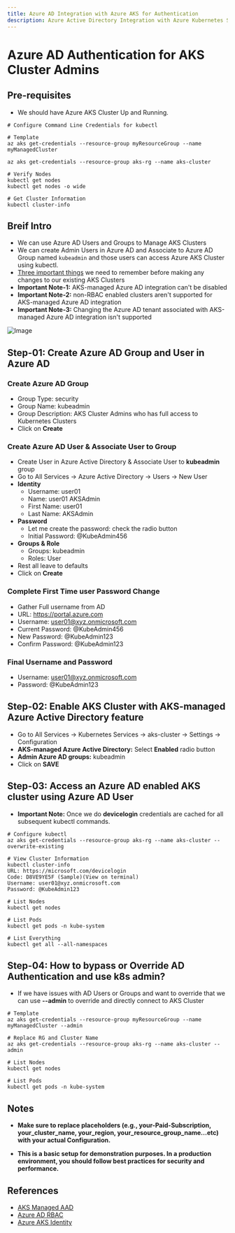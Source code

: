 ```yaml
---
title: Azure AD Integration with Azure AKS for Authentication
description: Azure Active Directory Integration with Azure Kubernetes Service Cluster Admins 
---
```


# Azure AD Authentication for AKS Cluster Admins

## Pre-requisites
- We should have Azure AKS Cluster Up and Running.
```
# Configure Command Line Credentials for kubectl

# Template
az aks get-credentials --resource-group myResourceGroup --name myManagedCluster 

az aks get-credentials --resource-group aks-rg --name aks-cluster

# Verify Nodes
kubectl get nodes 
kubectl get nodes -o wide

# Get Cluster Information
kubectl cluster-info
```

## Breif Intro
- We can use Azure AD Users and Groups to Manage AKS Clusters
- We can create Admin Users in Azure AD and Associate to Azure AD Group named `kubeadmin` and those users can access Azure AKS Cluster using kubectl. 
- [Three important things](https://docs.microsoft.com/en-us/azure/aks/managed-aad#limitations) we need to remember before making any changes to our existing AKS Clusters
- **Important Note-1:** AKS-managed Azure AD integration can't be disabled
- **Important Note-2:** non-RBAC enabled clusters aren't supported for AKS-managed Azure AD integration
- **Important Note-3:** Changing the Azure AD tenant associated with AKS-managed Azure AD integration isn't supported

![Image](https://github.com/user-attachments/assets/cacc5283-65ee-44a4-87d8-974d30c2e212)



## Step-01: Create Azure AD Group and User in Azure AD 
### Create Azure AD Group 
- Group Type: security 
- Group Name: kubeadmin
- Group Description: AKS Cluster Admins who has full access to Kubernetes Clusters 
- Click on **Create**

### Create Azure AD User & Associate User to Group
- Create User in Azure Active Directory &  Associate User to **kubeadmin** group
- Go to All Services -> Azure Active Directory -> Users -> New User
- **Identity**
  - Username: user01
  - Name: user01 AKSAdmin
  - First Name: user01
  - Last Name: AKSAdmin
- **Password**
  - Let me create the password: check the radio button
  - Initial Password: @KubeAdmin456
- **Groups & Role**
  - Groups: kubeadmin
  - Roles: User
- Rest all leave to defaults
- Click on **Create**

### Complete First Time user Password Change
- Gather Full username from AD
- URL: https://portal.azure.com
- Username: user01@xyz.onmicrosoft.com 
- Current Password: @KubeAdmin456
- New Password: @KubeAdmin123
- Confirm Password: @KubeAdmin123

### Final Username and Password
- Username: user01@xyz.onmicrosoft.com  
- Password: @KubeAdmin123


## Step-02: Enable AKS Cluster with AKS-managed Azure Active Directory feature
- Go to All Services -> Kubernetes Services -> aks-cluster -> Settings -> Configuration
- **AKS-managed Azure Active Directory:** Select **Enabled** radio button
- **Admin Azure AD groups:** kubeadmin
- Click on **SAVE**


## Step-03: Access an Azure AD enabled AKS cluster using Azure AD User
- **Important Note:** Once we do **devicelogin** credentials are cached for all subsequent kubectl commands.
```
# Configure kubectl
az aks get-credentials --resource-group aks-rg --name aks-cluster --overwrite-existing

# View Cluster Information
kubectl cluster-info
URL: https://microsoft.com/devicelogin
Code: D8VE9YE5F (Sample)(View on terminal)
Username: user01@xyz.onmicrosoft.com 
Password: @KubeAdmin123

# List Nodes
kubectl get nodes

# List Pods
kubectl get pods -n kube-system

# List Everything
kubectl get all --all-namespaces
```

## Step-04: How to bypass or Override AD Authentication and use k8s admin?
- If we have issues with AD Users or Groups and want to override that we can use **--admin** to override and directly connect to AKS Cluster
```
# Template
az aks get-credentials --resource-group myResourceGroup --name myManagedCluster --admin

# Replace RG and Cluster Name
az aks get-credentials --resource-group aks-rg --name aks-cluster --admin

# List Nodes
kubectl get nodes

# List Pods
kubectl get pods -n kube-system
```
## Notes

- **Make sure to replace placeholders (e.g., your-Paid-Subscription, your_cluster_name, your_region, your_resource_group_name...etc) with your actual Configuration.**

- **This is a basic setup for demonstration purposes. In a production environment, you should follow best practices for security and performance.**


## References
- [AKS Managed AAD](https://docs.microsoft.com/en-us/azure/aks/managed-aad)
- [Azure AD RBAC](https://docs.microsoft.com/en-us/azure/aks/azure-ad-rbac)
- [Azure AKS Identity](https://docs.microsoft.com/en-us/azure/aks/concepts-identity)